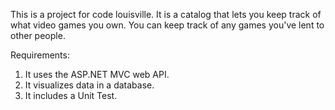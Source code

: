 This is a project for code louisville. It is a catalog that lets you keep track of what video games you own. You can keep track of any games you've lent to other people.

Requirements:
1. It uses the ASP.NET MVC web API.
2. It visualizes data in a database.
3. It includes a Unit Test.

